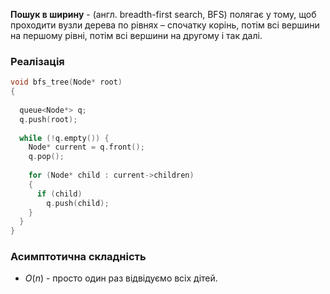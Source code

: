 **Пошук в ширину** - (англ. breadth-first search, BFS) полягає у тому, щоб проходити вузли дерева по рівнях – спочатку корінь, потім всі вершини на першому рівні, потім
всі вершини на другому і так далі.

### Реалізація
```c++
void bfs_tree(Node* root) 
{  
  
  queue<Node*> q;  
  q.push(root);  
  
  while (!q.empty()) {  
    Node* current = q.front();            
	q.pop();  
  
    for (Node* child : current->children) 
    {  
      if (child)                     
		q.push(child);  
    }  
  }
}
```

### Асимптотична складність
- $O(n)$ - просто один раз відвідуємо всіх дітей.
